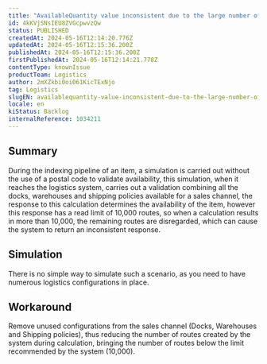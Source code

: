 ```yaml
---
title: "AvailableQuantity value inconsistent due to the large number of routes created to deliver the item"
id: 4kKVjSNsIEU8ZVGcpwvzQw
status: PUBLISHED
createdAt: 2024-05-16T12:14:20.776Z
updatedAt: 2024-05-16T12:15:36.200Z
publishedAt: 2024-05-16T12:15:36.200Z
firstPublishedAt: 2024-05-16T12:14:21.778Z
contentType: knownIssue
productTeam: Logistics
author: 2mXZkbi0oi061KicTExNjo
tag: Logistics
slugEN: availablequantity-value-inconsistent-due-to-the-large-number-of-routes-created-to-deliver-the-item
locale: en
kiStatus: Backlog
internalReference: 1034211
---
```


## Summary


During the indexing pipeline of an item, a simulation is carried out without the use of a postal code to validate availability, this simulation, when it reaches the logistics system, carries out a validation combining all the docks, warehouses and shipping policies available for a sales channel, the response to this calculation determines the availability of the item, however this response has a read limit of 10,000 routes, so when a calculation results in more than 10,000, the remaining routes are disregarded, which can cause the system to return an inconsistent response.


##

## Simulation


There is no simple way to simulate such a scenario, as you need to have numerous logistics configurations in place.


##

## Workaround


Remove unused configurations from the sales channel (Docks, Warehouses and Shipping policies), thus reducing the number of routes created by the system during calculation, bringing the number of routes below the limit recommended by the system (10,000).





